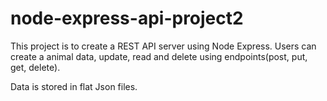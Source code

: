 # node-express-api-project2
This project is to create a REST API server using Node Express. Users can create a animal data, update, read and delete using endpoints(post, put, get, delete).

Data is stored in flat Json files.